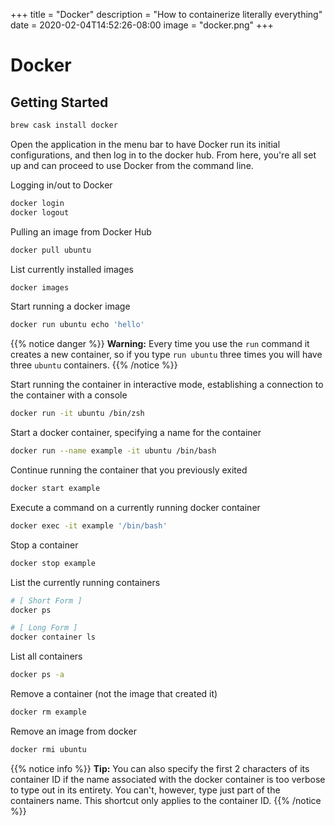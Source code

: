 +++
title = "Docker"
description = "How to containerize literally everything"
date = 2020-02-04T14:52:26-08:00
image = "docker.png"
+++

# Docker

## Getting Started

```sh
brew cask install docker
```

Open the application in the menu bar to have Docker run its initial configurations, and then log in to the docker hub. From here, you're all set up and can proceed to use Docker from the command line.

Logging in/out to Docker

```sh
docker login
docker logout
```
Pulling an image from Docker Hub

```sh
docker pull ubuntu
```

List currently installed images

```sh
docker images
```

Start running a docker image

```sh
docker run ubuntu echo 'hello'
```

{{% notice danger %}}
**Warning:** Every time you use the `run` command it creates a new container, so if you type `run ubuntu` three times you will have three `ubuntu` containers.
{{% /notice %}}

Start running the container in interactive mode, establishing a connection to the container with a console

```sh
docker run -it ubuntu /bin/zsh
```

Start a docker container, specifying a name for the container

```sh
docker run --name example -it ubuntu /bin/bash
```

Continue running the container that you previously exited

```sh
docker start example
```

Execute a command on a currently running docker container

```sh
docker exec -it example '/bin/bash'
```

Stop a container

```sh
docker stop example
```

List the currently running containers

```sh
# [ Short Form ]
docker ps

# [ Long Form ]
docker container ls
```

List all containers

```sh
docker ps -a
```

Remove a container (not the image that created it)

```sh
docker rm example
```

Remove an image from docker

```sh
docker rmi ubuntu
```

{{% notice info %}}
**Tip:** You can also specify the first 2 characters of its container ID if the name associated with the docker container is too verbose to type out in its entirety. You can't, however, type just part of the containers name. This shortcut only applies to the container ID.
{{% /notice %}}
